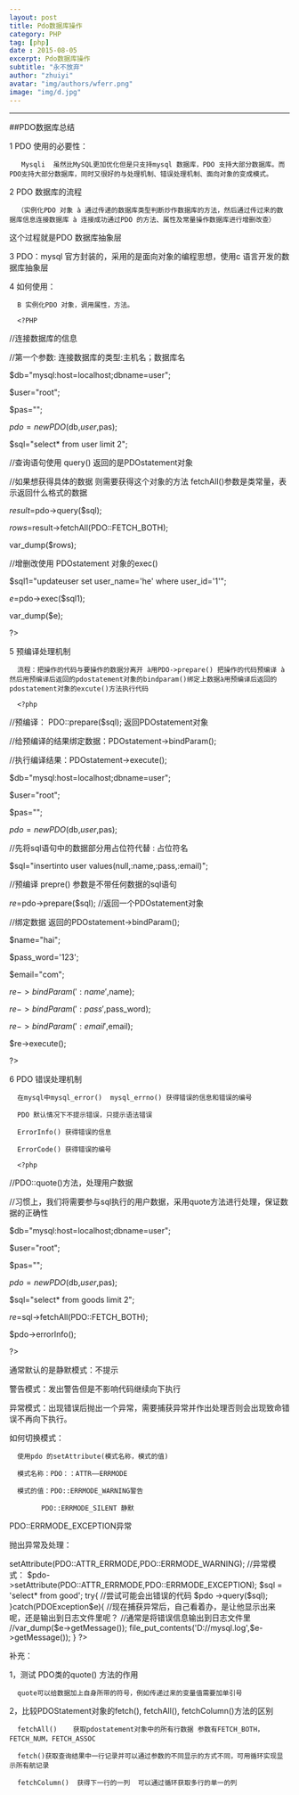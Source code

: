 ```yaml
---
layout: post
title: Pdo数据库操作
category: PHP
tag: [php]
date : 2015-08-05
excerpt: Pdo数据库操作
subtitle: "永不放弃"
author: "zhuiyi"
avatar: "img/authors/wferr.png"
image: "img/d.jpg"
---
```



******
<!-- more -->

##PDO数据库总结

1 PDO 使用的必要性：

       Mysqli  虽然比MySQL更加优化但是只支持mysql 数据库，PDO 支持大部分数据库。而PDO支持大部分数据库，同时又很好的与处理机制、错误处理机制、面向对象的变成模式。

2 PDO   数据库的流程

      （实例化PDO 对象 à 通过传递的数据库类型判断炒作数据库的方法，然后通过传过来的数据库信息连接数据库 à 连接成功通过PDO 的方法、属性及常量操作数据库进行增删改查）

这个过程就是PDO 数据库抽象层

3   PDO：mysql 官方封装的，采用的是面向对象的编程思想，使用c 语言开发的数据库抽象层

4   如何使用：

     
      B 实例化PDO 对象，调用属性，方法。

      <?PHP

//连接数据库的信息

//第一个参数:   连接数据库的类型:主机名；数据库名

$db="mysql:host=localhost;dbname=user";

$user="root";

$pas="";

$pdo =new PDO($db,$user,$pas);

$sql="select* from user limit 2";

//查询语句使用  query() 返回的是PDOstatement对象

//如果想获得具体的数据   则需要获得这个对象的方法   fetchAll()参数是类常量，表示返回什么格式的数据

$result=$pdo->query($sql);

$rows=$result->fetchAll(PDO::FETCH_BOTH);

var_dump($rows);

//增删改使用   PDOstatement 对象的exec()

$sql1="updateuser set user_name='he' where user_id='1'";

$e=$pdo->exec($sql1);

var_dump($e);

?>

5 预编译处理机制

      流程：把操作的代码与要操作的数据分离开 à用PDO->prepare() 把操作的代码预编译 à然后用预编译后返回的pdostatement对象的bindparam()绑定上数据à用预编译后返回的pdostatement对象的excute()方法执行代码

      <?php

//预编译：  PDO::prepare($sql);   返回PDOstatement对象

//给预编译的结果绑定数据：PDOstatement->bindParam();  

//执行编译结果：PDOstatement->execute();

$db="mysql:host=localhost;dbname=user";

$user="root";

$pas="";

$pdo =new PDO($db,$user,$pas);

//先将sql语句中的数据部分用占位符代替     : 占位符名

$sql="insertinto user values(null,:name,:pass,:email)";

//预编译  prepre() 参数是不带任何数据的sql语句

$re=$pdo->prepare($sql);             //返回一个PDOstatement对象

//绑定数据       返回的PDOstatement->bindParam(); 

$name="hai";

$pass_word='123';

$email="com";

$re->bindParam(':name',$name);

$re->bindParam(':pass',$pass_word);

$re->bindParam(':email',$email);

$re->execute();

?>

6 PDO 错误处理机制

      在mysql中mysql_error()  mysql_errno() 获得错误的信息和错误的编号

      PDO 默认情况下不提示错误，只提示语法错误

      ErrorInfo() 获得错误的信息

      ErrorCode() 获得错误的编号

      <?php

//PDO::quote()方法，处理用户数据

//习惯上，我们将需要参与sql执行的用户数据，采用quote方法进行处理，保证数据的正确性

$db="mysql:host=localhost;dbname=user";

$user="root";

$pas="";

$pdo =new PDO($db,$user,$pas);

$sql="select* from goods limit 2";

$re=$sql->fetchAll(PDO::FETCH_BOTH);

$pdo->errorInfo();

?>

通常默认的是静默模式：不提示

警告模式：发出警告但是不影响代码继续向下执行

异常模式：出现错误后抛出一个异常，需要捕获异常并作出处理否则会出现致命错误不再向下执行。

如何切换模式：

      使用pdo 的setAttribute(模式名称，模式的值)

      模式名称：PDO：：ATTR——ERRMODE

      模式的值：PDO::ERRMODE_WARNING警告 

            PDO::ERRMODE_SILENT 静默 

PDO::ERRMODE_EXCEPTION异常

抛出异常及处理：

<?php

$db="mysql:host=localhost;dbname=user";

$user="root";

$pas="";

$pdo =new PDO($db,$user,$pas);

//默认情况下 PDO是静默模式，如何切换呢？通过setAttribute()来切换模式，使用PDO这个类的方法

   //同样，errorInfo()  errorCode() 这些方法也是属于PDO这个类的，那么只能是PDO这个类的实例才能调用

   //模式也是

   //$pdo ->setAttribute(PDO::ATTR_ERRMODE,PDO::ERRMODE_WARNING);

   //异常模式：

   $pdo->setAttribute(PDO::ATTR_ERRMODE,PDO::ERRMODE_EXCEPTION);

   $sql = 'select* from good';

   try{

        //尝试可能会出错误的代码

        $pdo ->query($sql);

   }catch(PDOException$e){

        //现在捕获异常后，自己看着办，是让他显示出来呢，还是输出到日志文件里呢？

        //通常是将错误信息输出到日志文件里

        //var_dump($e->getMessage());

        file_put_contents('D://mysql.log',$e->getMessage());

   }

?>

补充：

1，测试 PDO类的quote() 方法的作用

      quote可以给数据加上自身所带的符号，例如传递过来的变量值需要加单引号

2，比较PDOStatement对象的fetch(), fetchAll(), fetchColumn()方法的区别

      fetchAll()    获取pdostatement对象中的所有行数据 参数有FETCH_BOTH，FETCH_NUM，FETCH_ASSOC

      fetch()获取查询结果中一行记录并可以通过参数的不同显示的方式不同，可用循环实现显示所有航记录

      fetchColumn()  获得下一行的一列  可以通过循环获取多行的单一的列
